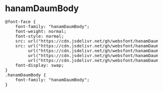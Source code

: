 # hanamDaumBody

<pre>
@font-face {
    font-family: "hanamDaumBody";
    font-weight: normal;
    font-style: normal;
    src: url("https://cdn.jsdelivr.net/gh/websfont/hanamDaumBody/hanamDaumBody.eot");
    src: url("https://cdn.jsdelivr.net/gh/websfont/hanamDaumBody/hanamDaumBody.eot?#iefix") format("embedded-opentype"),
         url("https://cdn.jsdelivr.net/gh/websfont/hanamDaumBody/hanamDaumBody.woff2") format("woff2"),
         url("https://cdn.jsdelivr.net/gh/websfont/hanamDaumBody/hanamDaumBody.woff") format("woff"),
         url("https://cdn.jsdelivr.net/gh/websfont/hanamDaumBody/hanamDaumBody.ttf") format("truetype");
    font-display: swap;
}
.hanamDaumBody {
    font-family: "hanamDaumBody";
}
</pre>
